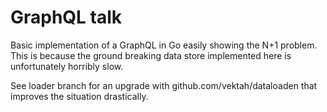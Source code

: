 # GraphQL talk

Basic implementation of a GraphQL in Go easily showing the N+1 problem. This is because the ground breaking data store implemented here is unfortunately horribly slow.

See loader branch for an upgrade with github.com/vektah/dataloaden that improves the situation drastically.